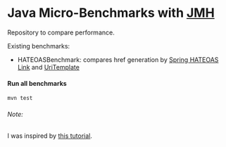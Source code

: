 # Java Micro-Benchmarks with [JMH](http://openjdk.java.net/projects/code-tools/jmh/)

Repository to compare performance.

 
Existing benchmarks:

* HATEOASBenchmark: compares href generation by [Spring HATEOAS](https://projects.spring.io/spring-hateoas) [Link](https://docs.spring.io/spring-hateoas/docs/current/api/org/springframework/hateoas/Link.html) and [UriTemplate](https://docs.spring.io/spring-hateoas/docs/current/api/org/springframework/hateoas/UriTemplate.html)     


#### Run all benchmarks

```bash
mvn test
```

###### Note:
I was inspired by [this tutorial](http://www.baeldung.com/java-microbenchmark-harness).


